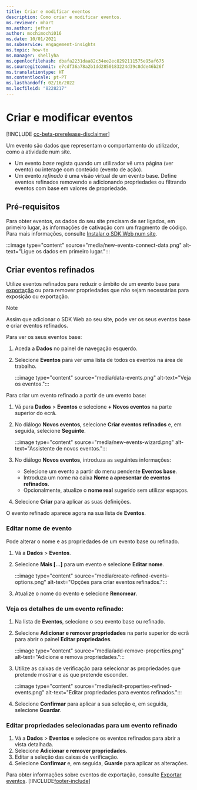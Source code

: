 ```yaml
---
title: Criar e modificar eventos
description: Como criar e modificar eventos.
ms.reviewer: mhart
ms.author: jefhar
author: mochimochi016
ms.date: 10/01/2021
ms.subservice: engagement-insights
ms.topic: how-to
ms.manager: shellyha
ms.openlocfilehash: dbafa2231daa82c34ee2ec8292111575e95af675
ms.sourcegitcommit: e7cdf36a78a2b1dd2850183224d39c8dde46b26f
ms.translationtype: HT
ms.contentlocale: pt-PT
ms.lasthandoff: 02/16/2022
ms.locfileid: "8228217"
---
```

# <a name="create-and-modify-events"></a>Criar e modificar eventos

[!INCLUDE [cc-beta-prerelease-disclaimer](includes/cc-beta-prerelease-disclaimer.md)]

Um evento são dados que representam o comportamento do utilizador, como a atividade num site.

- Um evento *base* regista quando um utilizador vê uma página (ver evento) ou interage com conteúdo (evento de ação).
- Um evento *refinado* é uma visão virtual de um evento base. Define eventos refinados removendo e adicionando propriedades ou filtrando eventos com base em valores de propriedade.

## <a name="prerequisites"></a>Pré-requisitos

Para obter eventos, os dados do seu site precisam de ser ligados, em primeiro lugar, às informações de cativação com um fragmento de código. Para mais informações, consulte [Instalar o SDK Web num site](instrument-website.md).

 :::image type="content" source="media/new-events-connect-data.png" alt-text="Ligue os dados em primeiro lugar.":::

## <a name="create-refined-events"></a>Criar eventos refinados

Utilize eventos refinados para reduzir o âmbito de um evento base para [exportação](export-events.md) ou para remover propriedades que não sejam necessárias para exposição ou exportação.

> [!NOTE]
> Assim que adicionar o SDK Web ao seu site, pode ver os seus eventos base e criar eventos refinados. 

Para ver os seus eventos base:

1. Aceda a **Dados** no painel de navegação esquerdo.

1. Selecione **Eventos** para ver uma lista de todos os eventos na área de trabalho.

    :::image type="content" source="media/data-events.png" alt-text="Veja os eventos.":::

Para criar um evento refinado a partir de um evento base: 

1. Vá para **Dados** > **Eventos** e selecione **+ Novos eventos** na parte superior do ecrã.

1. No diálogo **Novos eventos**, selecione **Criar eventos refinados** e, em seguida, selecione **Seguinte**.
   
     :::image type="content" source="media/new-events-wizard.png" alt-text="Assistente de novos eventos.":::
     
1. No diálogo **Novos eventos**, introduza as seguintes informações:

   - Selecione um evento a partir do menu pendente **Eventos base**.
   - Introduza um nome na caixa **Nome a apresentar de eventos refinados**.
   - Opcionalmente, atualize o **nome real** sugerido sem utilizar espaços.

1. Selecione **Criar** para aplicar as suas definições.

O evento refinado aparece agora na sua lista de **Eventos**.

### <a name="edit-event-name"></a>Editar nome de evento

Pode alterar o nome e as propriedades de um evento base ou refinado.

1. Vá a **Dados** > **Eventos**. 

1. Selecione **Mais [...]** para um evento e selecione **Editar nome**.
    
     :::image type="content" source="media/create-refined-events-options.png" alt-text="Opções para criar eventos refinados.":::

3. Atualize o nome do evento e selecione **Renomear**.

### <a name="view-the-details-of-a-refined-event"></a>Veja os detalhes de um evento refinado:

1. Na lista de **Eventos**, selecione o seu evento base ou refinado. 

1. Selecione **Adicionar e remover propriedades** na parte superior do ecrã para abrir o painel **Editar propriedades**. 

     :::image type="content" source="media/add-remove-properties.png" alt-text="Adicione e remova propriedades.":::

1. Utilize as caixas de verificação para selecionar as propriedades que pretende mostrar e as que pretende esconder. 

   :::image type="content" source="media/edit-properties-refined-events.png" alt-text="Editar propriedades para eventos refinados.":::

1. Selecione **Confirmar** para aplicar a sua seleção e, em seguida, selecione **Guardar**.


### <a name="edit-selected-properties-for-a-refined-event"></a>Editar propriedades selecionadas para um evento refinado

1. Vá a **Dados** > **Eventos** e selecione os eventos refinados para abrir a vista detalhada.
1. Selecione **Adicionar e remover propriedades**. 
1. Editar a seleção das caixas de verificação.
1. Selecione **Confirmar** e, em seguida, **Guarde** para aplicar as alterações.

Para obter informações sobre eventos de exportação, consulte [Exportar eventos](export-events.md).
[!INCLUDE[footer-include](../includes/footer-banner.md)]

